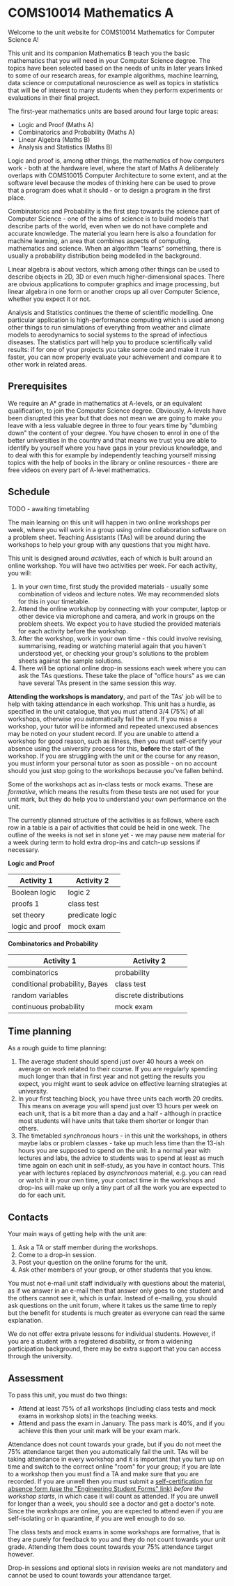 # COMS10014 Mathematics A

Welcome to the unit website for COMS10014 Mathematics for Computer Science A!

This unit and its companion Mathematics B teach you the basic mathematics that you will need in your Computer Science degree. The topics have been selected based on the needs of units in later years linked to some of our research areas, for example algorithms, machine learning, data science or computational neuroscience as well as topics in statistics that will be of interest to many students when they perform experiments or evaluations in their final project.

The first-year mathematics units are based around four large topic areas:

  * Logic and Proof (Maths A)
  * Combinatorics and Probability (Maths A)
  * Linear Algebra (Maths B)
  * Analysis and Statistics (Maths B)

Logic and proof is, among other things, the mathematics of how computers work - both at the hardware level, where the start of Maths A deliberately overlaps with COMS10015 Computer Architecture to some extent, and at the software level because the modes of thinking here can be used to prove that a program does what it should - or to design a program in the first place.

Combinatorics and Probability is the first step towards the science part of Computer Science - one of the aims of science is to build models that describe parts of the world, even when we do not have complete and accurate knowledge. The material you learn here is also a foundation for machine learning, an area that combines aspects of computing, mathematics and science. When an algorithm "learns" something, there is usually a probability distribution being modelled in the background.

Linear algebra is about vectors, which among other things can be used to describe objects in 2D, 3D or even much higher-dimensional spaces. There are obvious applications to computer graphics and image processing, but linear algebra in one form or another crops up all over Computer Science, whether you expect it or not.

Analysis and Statistics continues the theme of scientific modelling. One particular application is high-performance computing which is used among other things to run simulations of everything from weather and climate models to aerodynamics to social systems to the spread of infectious diseases. The statistics part will help you to produce scientifically valid results: if for one of your projects you take some code and make it run faster, you can now properly evaluate your achievement and compare it to other work in related areas.

## Prerequisites

We require an A* grade in mathematics at A-levels, or an equivalent qualification, to join the Computer Science degree. Obviously, A-levels have been disrupted this year but that does not mean we are going to make you leave with a less valuable degree in three to four years time by "dumbing down" the content of your degree. You have chosen to enrol in one of the better universities in the country and that means we trust you are able to identify by yourself where you have gaps in your previous knowledge, and to deal with this for example by independently teaching yourself missing topics with the help of books in the library or online resources - there are free videos on every part of A-level mathematics.

## Schedule

TODO - awaiting timetabling

The main learning on this unit will happen in two online workshops per week, where you will work in a group using online collaboration software on a problem sheet. Teaching Assistants (TAs) will be around during the workshops to help your group with any questions that you might have.

This unit is designed around _activities_, each of which is built around an online workshop. You will have two activities per week. For each activity, you will:

  1. In your own time, first study the provided materials - usually some combination of videos and lecture notes. We may recommended slots for this in your timetable.
  2. Attend the online workshop by connecting with your computer, laptop or other device via microphone and camera, and work in groups on the problem sheets. We expect you to have studied the provided materials for each activity before the workshop.
  3. After the workshop, work in your own time - this could involve revising, summarising, reading or watching material again that you haven't understood yet, or checking your group's solutions to the problem sheets against the sample solutions.
  4. There will be optional online drop-in sessions each week where you can ask the TAs questions. These take the place of "office hours" as we can have several TAs present in the same session this way.

**Attending the workshops is mandatory**, and part of the TAs' job will be to help with taking attendance in each workshop. This unit has a hurdle, as specified in the unit catalogue, that you must attend 3/4 (75%) of all workshops, otherwise you automatically fail the unit. If you miss a workshop, your tutor will be informed and repeated unexcused absences may be noted on your student record. If you are unable to attend a workshop for good reason, such as illness, then you must self-certify your absence using the university process for this, **before** the start of the workshop. If you are struggling with the unit or the course for any reason, you must inform your personal tutor as soon as possible - on no account should you just stop going to the workshops because you've fallen behind.

Some of the workshops act as in-class tests or mock exams. These are _formative_, which means the results from these tests are not used for your unit mark, but they do help you to understand your own performance on the unit.

The currently planned structure of the activities is as follows, where each row in a table is a pair of activities that could be held in one week. The outline of the weeks is not set in stone yet - we may pause new material for a week during term to hold extra drop-ins and catch-up sessions if necessary.

**Logic and Proof**

| Activity 1 | Activity 2 |
|------------|------------|
| Boolean logic | logic 2 |
| proofs 1 | class test   |
| set theory | predicate logic |
| logic and proof | mock exam |

**Combinatorics and Probability**

| Activity 1 | Activity 2 |
|------------|------------|
| combinatorics | probability |
| conditional probability, Bayes | class test |
| random variables | discrete distributions |
| continuous probability | mock exam |

## Time planning

As a rough guide to time planning:

  1. The average student should spend just over 40 hours a week on average on work related to their course. If you are regularly spending much longer than that in first year and not getting the results you expect, you might want to seek advice on effective learning strategies at university. 
  2. In your first teaching block, you have three units each worth 20 credits. This means on average you will spend just over 13 hours per week on each unit, that is a bit more than a day and a half - although in practice most students will have units that take them shorter or longer than others.
  3. The timetabled _synchronous_ hours - in this unit the workshops, in others maybe labs or problem classes - take up much less time than the 13-ish hours you are supposed to spend on the unit. In a normal year with lectures and labs, the advice to students was to spend at least as much time again on each unit in self-study, as you have in contact hours. This year with lectures replaced by _asynchronous_ material, e.g. you can read or watch it in your own time, your contact time in the workshops and drop-ins will make up only a tiny part of all the work you are expected to do for each unit.

## Contacts

Your main ways of getting help with the unit are:

  1. Ask a TA or staff member during the workshops.
  2. Come to a drop-in session.
  3. Post your question on the online forums for the unit.
  4. Ask other members of your group, or other students that you know.

You must not e-mail unit staff individually with questions about the material, as if we answer in an e-mail then that answer only goes to one student and the others cannot see it, which is unfair. Instead of e-mailing, you should ask questions on the unit forum, where it takes us the same time to reply but the benefit for students is much greater as everyone can read the same explanation.

We do not offer extra private lessons for individual students. However, if you are a student with a registered disability, or from a widening participation background, there may be extra support that you can access through the university.

## Assessment

To pass this unit, you must do two things:

  * Attend at least 75% of all workshops (including class tests and mock exams in workshop slots) in the teaching weeks.
  * Attend and pass the exam in January. The pass mark is 40%, and if you achieve this then your unit mark will be your exam mark.
  
 Attendance does not count towards your grade, but if you do not meet the 75% attendance target then you automatically fail the unit. TAs will be taking attendance in every workshop and it is important that you turn up on time and switch to the correct online "room" for your group; if you are late to a workshop then you must find a TA and make sure that you are recorded. If you are unwell then you must submit a [self-certification for absence form (use the "Engineering Student Forms" link)](http://www.bristol.ac.uk/engineering/current-students/) _before the workshop starts_, in which case it will count as attended. If you are unwell for longer than a week, you should see a doctor and get a doctor's note. Since the workshops are online, you are expected to attend even if you are self-isolating or in quarantine, if you are well enough to do so.

The class tests and mock exams in some workshops are formative, that is they are purely for feedback to you and they do not count towards your unit grade. Attending them does count towards your 75% attendance target however.

Drop-in sessions and optional slots in revision weeks are not mandatory and cannot be used to count towards your attendance target. 

